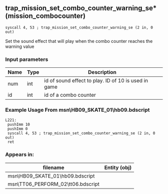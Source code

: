 ## trap_mission_set_combo_counter_warning_se* (mission_combocounter)

`syscall 4, 53 ; trap_mission_set_combo_counter_warning_se (2 in, 0 out)`

Set the sound effect that will play when the combo counter reaches the warning value

### Input parameters
| Name | Type | Description
|------|------|------------
| num   | int   | id of sound effect to play. ID of 10 is used in game
| id   | int   | id of a combo counter


### Example Usage From msn\HB09_SKATE_01\hb09.bdscript
```plaintext
L221:
 pushImm 10
 pushImm 0
 syscall 4, 53 ; trap_mission_set_combo_counter_warning_se (2 in, 0 out)
 ret
```


### Appears in:
| filename | Entity (obj)
|----------|-------------
| msn\HB09_SKATE_01\hb09.bdscript       |           
| msn\TT06_PERFORM_02\tt06.bdscript       |           



